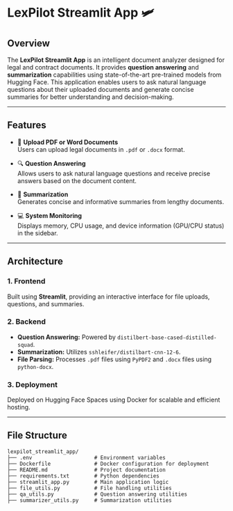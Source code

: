 # LexPilot Streamlit App 🛩️

## Overview

The **LexPilot Streamlit App** is an intelligent document analyzer designed for legal and contract documents. It provides **question answering** and **summarization** capabilities using state-of-the-art pre-trained models from Hugging Face. This application enables users to ask natural language questions about their uploaded documents and generate concise summaries for better understanding and decision-making.

---

## Features

- 📄 **Upload PDF or Word Documents**  
  Users can upload legal documents in `.pdf` or `.docx` format.

- 🔍 **Question Answering**  
  Allows users to ask natural language questions and receive precise answers based on the document content.

- 📝 **Summarization**  
  Generates concise and informative summaries from lengthy documents.

- 💻 **System Monitoring**  
  Displays memory, CPU usage, and device information (GPU/CPU status) in the sidebar.

---

## Architecture

### 1. **Frontend**  
Built using **Streamlit**, providing an interactive interface for file uploads, questions, and summaries.

### 2. **Backend**  
- **Question Answering:** Powered by `distilbert-base-cased-distilled-squad`.  
- **Summarization:** Utilizes `sshleifer/distilbart-cnn-12-6`.  
- **File Parsing:** Processes `.pdf` files using `PyPDF2` and `.docx` files using `python-docx`.

### 3. **Deployment**  
Deployed on Hugging Face Spaces using Docker for scalable and efficient hosting.

---

## File Structure

```plaintext
lexpilot_streamlit_app/
├── .env                    # Environment variables
├── Dockerfile              # Docker configuration for deployment
├── README.md               # Project documentation
├── requirements.txt        # Python dependencies
├── streamlit_app.py        # Main application logic
├── file_utils.py           # File handling utilities
├── qa_utils.py             # Question answering utilities
├── summarizer_utils.py     # Summarization utilities